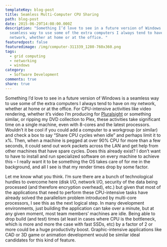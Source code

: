 ```yaml
---
templateKey: blog-post
title: Seamless Multi-Computer CPU Sharing
path: blog-post
date: 2015-06-29T14:08:00.000Z
description: "Something I’d love to see in a future version of Windows is a
  seamless way to use some of the extra computers I always tend to have on my
  network, whether at home or at the office. "
featuredpost: false
featuredimage: /img/computer-311339_1280-760x360.png
tags:
  - grid computing
  - networking
  - windows
category:
  - Software Development
comments: true
share: true
---
```

[](http://ardalis.com/wp-content/uploads/2015/06/computer-311339_1280.png)Something I’d love to see in a future version of Windows is a seamless way to use some of the extra computers I always tend to have on my network, whether at home or at the office. For CPU-intensive activities like video rendering, whether it’s video I’m producing for [Pluralsight](https://ardalis.com/ps-stevesmith) or something similar, or ripping my DVD collection to Plex, these activities take significant time on a single machine, even with 8-cores and the latest processors. Wouldn’t it be cool if you could add a computer to a workgroup (or similar) and check a box to say “Share CPU cycles when idle” and perhaps limit it to x%. Then, when a machine is pegged at over 90% CPU for more than a few seconds, it could send out work packets across the LAN and get help from other machines that have spare cycles. Does this already exist? I don’t want to have to install and run specialized software on every machine to achieve this – I really want it to be something the OS takes care of for me in the background, and all I see is that my render times drop by some factor.

Let me know what you think. I’m sure there are a bunch of technological hurdles to overcome here (disk I/O, network I/O, security of the data being processed (and therefore encryption overhead), etc.) but given that most of the applications that need to perform these CPU-intensive tasks have already solved the parallelism problem introduced by multi-core processors, I see this as the next logical step. In many development environments, just building the application can take over a minute, but at any given moment, most team members’ machines are idle. Being able to drop build (and test) times (at least in cases where CPU is the bottleneck, which is more and more the case with fast SSDs, etc) by a factor of 2 or more could be a huge productivity boost. Graphic-intensive applications like CAD or 3D game or animation development would be similar ideal candidates for this kind of feature.